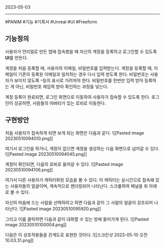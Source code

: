 

2023-05-03

----
#PANIM #기능 #기획서 #Unreal #UI #Freeform

## 기능정의
사용자가 언리얼로 만든 앱에 접속했을 때 자신의 계정을 등록하고 로그인할 수 있도록 **UI**를 만든다.

계정을 처음 등록할 때, 사용자의 이메일, 비밀번호를 입력받는다.
계정을 등록할 때, 이메일이 기존의 등록된 이메일과 일치하는 경우 다시 입력 받도록 한다.
비밀번호는 사용자가 보이지 않도록 `*`등의 표시로 가려져야 한다. 
비밀번호를 한번만 입력 받아 등록하는 게 아닌, 비밀번호 재입력 받아 확인하는 과정을 넣는다.

계정 등록이 완료되면, 로그인 화면으로 이동하여 사용자가 접속할 수 있도록 한다.
로그인이 성공하면, 사람들의 아바타가 있는 로비로 이동한다.

## 구현방안
처음 사용자가 접속하게 되면 보게 되는 화면은 다음과 같다.
![[Pasted image 20230510094010.png]]

여기서 로그인을 하거나, 계정이 없으면 계정을 생성하는 다음 화면으로 넘어갈 수 있다.
![[Pasted image 20230510094045.png]]

계정이 확인되면, 다음의 로비로 들어갈 수 있다.
![[Pasted image 20230510094106.png]]

여기서 다른 사용자가 캐릭터화된 모습을 볼 수 있다.
이 캐릭터는 실시간으로 접속돼 있는 사용자들의 얼굴이며, 계속적으로 렌더링되어 나타난다.
스크롤하여 패널을 위 아래로 볼 수 있다.

자신의 마음에 드는 사람을 선택하려고 하면 다음과 같이 그 사람의 얼굴이 강조되어 나타난다.
![[Pasted image 20230510095920.png]]

그리고 이를 클릭하면 다음과 같이 대화할 수 있는 방에 들어가게 된다.
![[Pasted image 20230510100004.png]]

다음은 이 상호작용들을 관계도로 표현한 것이다.
![[스크린샷 2023-05-10 오전 10.03.31.png]]
